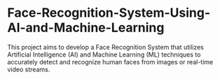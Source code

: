 # Face-Recognition-System-Using-AI-and-Machine-Learning
This project aims to develop a Face Recognition System that utilizes Artificial Intelligence (AI) and Machine Learning (ML) techniques to accurately detect and recognize human faces from images or real-time video streams. 

